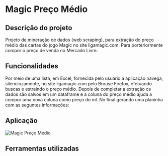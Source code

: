 # Magic Preço Médio
## Descrição do projeto
Projeto de mineração de dados (web scraping), para extração do preço médio das cartas do jogo Magic no site ligamagic.com. Para porteriormente compor o preço de venda no Mercado Livre. 

## Funcionalidades
Por meio de uma lista, em Excel, fornecida pelo usuário a aplicação navega, silenciozamente, no site ligamagic.com pelo Brouse Firefox, efetuando buscas e estraindo o preço médio. Depois de completar a extração os dados são salvos em um dataframe e a coluna do preço médio ajuda a compor uma nova coluna como preço do ml. No final gerando uma planinha com as seguntes informações:  

## Aplicação

![Magic Preço Médio](https://github.com/alan-vieira/preco_magic_card/tree/master/img/vlcsnap-2022-02-17-20h28m32s539.png)

## Ferramentas utilizadas
